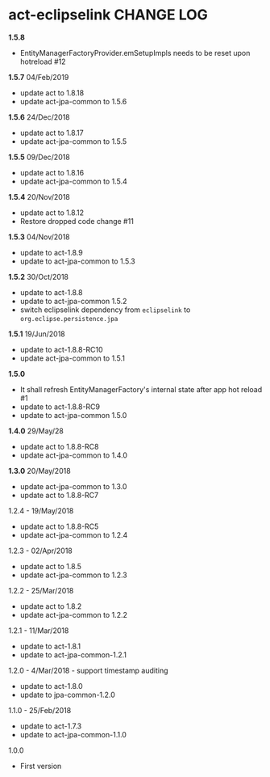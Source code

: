 # act-eclipselink CHANGE LOG

**1.5.8**
* EntityManagerFactoryProvider.emSetupImpls needs to be reset upon hotreload #12

**1.5.7** 04/Feb/2019
* update act to 1.8.18
* update act-jpa-common to 1.5.6

**1.5.6** 24/Dec/2018
* update act to 1.8.17
* update act-jpa-common to 1.5.5

**1.5.5** 09/Dec/2018
* update act to 1.8.16
* update act-jpa-common to 1.5.4

**1.5.4** 20/Nov/2018
* update act to 1.8.12
* Restore dropped code change #11

**1.5.3** 04/Nov/2018
* update to act-1.8.9
* update to act-jpa-common to 1.5.3

**1.5.2** 30/Oct/2018
* update to act-1.8.8
* update to act-jpa-common 1.5.2
* switch eclipselink dependency from `eclipselink` to `org.eclipse.persistence.jpa`

**1.5.1** 19/Jun/2018
* update to act-1.8.8-RC10
* update act-jpa-common to 1.5.1

**1.5.0**
* It shall refresh EntityManagerFactory's internal state after app hot reload #1
* update to act-1.8.8-RC9
* update to act-jpa-common 1.5.0

**1.4.0** 29/May/28
* update act to 1.8.8-RC8
* update act-jpa-common to 1.4.0

**1.3.0** 20/May/2018
* update act-jpa-common to 1.3.0
* update act to 1.8.8-RC7

1.2.4 - 19/May/2018
* update act to 1.8.8-RC5
* update act-jpa-common to 1.2.4

1.2.3 - 02/Apr/2018
* update act to 1.8.5
* update act-jpa-common to 1.2.3

1.2.2 - 25/Mar/2018
* update act to 1.8.2
* update act-jpa-common to 1.2.2

1.2.1 - 11/Mar/2018
* update to act-1.8.1
* update to act-jpa-common-1.2.1

1.2.0 - 4/Mar/2018 - support timestamp auditing

* update to act-1.8.0
* update to jpa-common-1.2.0

1.1.0 - 25/Feb/2018

* update to act-1.7.3
* update to act-jpa-common-1.1.0


1.0.0

* First version
